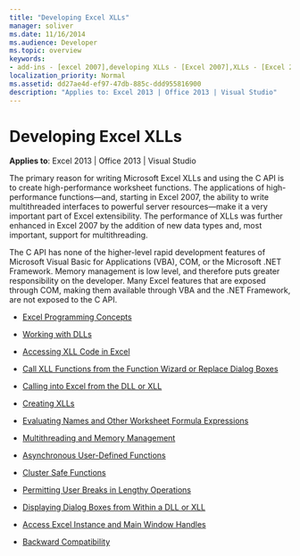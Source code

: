 ```yaml
---
title: "Developing Excel XLLs"
manager: soliver
ms.date: 11/16/2014
ms.audience: Developer
ms.topic: overview
keywords:
- add-ins - [excel 2007],developing XLLs - [Excel 2007],XLLs - [Excel 2007], developing
localization_priority: Normal
ms.assetid: dd27ae4d-ef97-47db-885c-ddd955816900
description: "Applies to: Excel 2013 | Office 2013 | Visual Studio"
---
```


# Developing Excel XLLs

**Applies to**: Excel 2013 | Office 2013 | Visual Studio 
  
The primary reason for writing Microsoft Excel XLLs and using the C API is to create high-performance worksheet functions. The applications of high-performance functions—and, starting in Excel 2007, the ability to write multithreaded interfaces to powerful server resources—make it a very important part of Excel extensibility. The performance of XLLs was further enhanced in Excel 2007 by the addition of new data types and, most important, support for multithreading.
  
The C API has none of the higher-level rapid development features of Microsoft Visual Basic for Applications (VBA), COM, or the Microsoft .NET Framework. Memory management is low level, and therefore puts greater responsibility on the developer. Many Excel features that are exposed through COM, making them available through VBA and the .NET Framework, are not exposed to the C API.


- [Excel Programming Concepts](excel-programming-concepts.md)
  
- [Working with DLLs](working-with-dlls.md)
  
- [Accessing XLL Code in Excel](accessing-xll-code-in-excel.md)
  
- [Call XLL Functions from the Function Wizard or Replace Dialog Boxes](how-to-call-xll-functions-from-the-function-wizard-or-replace-dialog-boxes.md)
  
- [Calling into Excel from the DLL or XLL](calling-into-excel-from-the-dll-or-xll.md)
  
- [Creating XLLs](creating-xlls.md)
  
- [Evaluating Names and Other Worksheet Formula Expressions](evaluating-names-and-other-worksheet-formula-expressions.md)
  
- [Multithreading and Memory Management](multithreading-and-memory-management.md)
  
- [Asynchronous User-Defined Functions](asynchronous-user-defined-functions.md)
  
- [Cluster Safe Functions](cluster-safe-functions.md)
  
- [Permitting User Breaks in Lengthy Operations](permitting-user-breaks-in-lengthy-operations.md)
  
- [Displaying Dialog Boxes from Within a DLL or XLL](displaying-dialog-boxes-from-within-a-dll-or-xll.md)
  
- [Access Excel Instance and Main Window Handles](how-to-access-excel-instance-and-main-window-handles.md)
  
- [Backward Compatibility](backward-compatibility.md)
  

